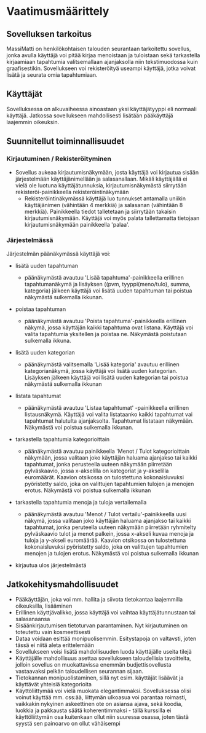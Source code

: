 # Vaatimusmäärittely 

## Sovelluksen tarkoitus

MassiMatti on henkilökohtaisen talouden seurantaan tarkoitettu sovellus, jonka avulla käyttäjä voi pitää kirjaa menoistaan ja tuloistaan sekä tarkastella kirjaamiaan tapahtumia valitsemallaan ajanjaksolla niin tekstimuodossa kuin graafisestikin. Sovellukseen voi rekisteröityä useampi käyttäjä, jotka voivat lisätä ja seurata omia tapahtumiaan.

## Käyttäjät

Sovelluksessa on alkuvaiheessa ainoastaan yksi käyttäjätyyppi eli normaali käyttäjä. Jatkossa sovellukseen mahdollisesti lisätään pääkäyttäjä laajemmin oikeuksin.

## Suunnitellut toiminnallisuudet

### Kirjautuminen / Rekisteröityminen

* Sovellus aukeaa kirjautumisnäkymään, josta käyttäjä voi kirjautua sisään järjestelmään käyttäjänimellään ja salasanallaan.  Mikäli käyttäjällä ei vielä ole luotuna käyttäjätunnuksia, kirjautumisnäkymästä siirrytään rekisteröi-painikkeella rekisteröintinäkymään 
  * Rekisteröintinäkymässä käyttäjä luo tunnukset antamalla uniikin käyttäjänimen (vähintään 4 merkkiä) ja salasanan (vähintään 8 merkkiä). Painikkeella tiedot talletetaan ja siirrytään takaisin kirjautumisnäkymään. Käyttäjä voi myös palata tallettamatta tietojaan kirjautumisnäkymään painikkeella 'palaa'.
  
### Järjestelmässä

Järjestelmän päänäkymässä käyttäjä voi:
  * lisätä uuden tapahtuman
    * päänäkymästä avautuu 'Lisää tapahtuma'-painikkeella erillinen tapahtumanäkymä ja lisäyksen ((pvm, tyyppi(meno/tulo), summa, kategoria) jälkeen käyttäjä voi lisätä uuden tapahtuman tai poistua näkymästä sulkemalla ikkunan.
  * poistaa tapahtuman
    * päänäkymästä avautuu 'Poista tapahtuma'-painikkeella erillinen näkymä, jossa käyttäjän kaikki tapahtuma ovat listana. Käyttäjä voi valita tapahtumia yksitellen ja poistaa ne. Näkymästä poistutaan sulkemalla ikkuna.
  * lisätä uuden kategorian
    * päänäkymästä valitsemalla 'Lisää kategoria' avautuu erillinen kategorianäkymä, jossa käyttäjä voi lisätä uuden kategorian. Lisäyksen jälkeen käyttäjä voi lisätä uuden kategorian tai poistua näkymästä sulkemalla ikkunan
  * listata tapahtumat
    * päänäkymästä avautuu 'Listaa tapahtumat' -painikkeella erillinen listausnäkymä. Käyttäjä voi valita listataanko kaikki tapahtumat vai tapahtumat halutulta ajanjaksolta. Tapahtumat listataan näkymään. Näkymästä voi poistua sulkemalla ikkunan.
    
  * tarkastella tapahtumia kategorioittain
    * päänäkymästä avautuu painikkeella 'Menot / Tulot kategorioittain näkymään, jossa valitaan joko käyttäjän haluama ajanjakso tai kaikki tapahtumat, jonka perusteella uuteen näkymään piirretään pylväskaavio, jossa x-akselilla on kategoriat ja y-akselilla euromäärät. Kaavion otsikossa on tulostettuna kokonaisluvuksi pyöristetty saldo, joka on valittujen tapahtumien tulojen ja menojen erotus. Näkymästä voi poistua sulkemalla ikkunan
    
 * tarkastella tapahtumia menoja ja tuloja vertailemalla
    * päänäkymästä avautuu 'Menot / Tulot vertailu'-painikkeella uusi näkymä, jossa valitaan joko käyttäjän haluama ajanjakso tai kaikki tapahtumat, jonka peruteella uuteen näkymään piirretään ryhmitelty pylväskaavio tulot ja menot palkein, jossa x-akseli kuvaa menoja ja tuloja ja y-akseli euromäärää. Kaavion otsikossa on tulostettuna kokonaisluvuksi pyöristetty saldo, joka on valittujen tapahtumien menojen ja tulojen erotus. Näkymästä voi poistua sulkemalla ikkunan
    
 * kirjautua ulos järjestelmästä
    
 ## Jatkokehitysmahdollisuudet
    
   * Pääkäyttäjän, joka voi mm. hallita ja siivota tietokantaa laajemmilla oikeuksilla, lisääminen
   * Erillinen käyttjävalikko, jossa käyttäjä voi vaihtaa käyttäjätunnustaan tai salasanaansa
   * Sisäänkirjautumisen tietoturvan parantaminen. Nyt kirjautuminen on toteutettu vain kosmeettisesti
   * Dataa voidaan esittää monipuolisemmin. Esitystapoja on valtavsti, joten tässä ei niitä aleta erittelemään
   * Sovellukseen voisi lisätä mahdollisuuden luoda käyttäjälle useita tilejä
   * Käyttäjälle mahdollisuus asettaa sovellukseen taloudellisia tavoitteita, jolloin sovellus on muokattavissa enemmän budjettisovellusta vastaavaksi pelkän taloudellisen seurannan sijaan.
   * Tietokannan monipuolistaminen, sillä nyt esim. käyttäjät lisäävät ja käyttävät yhteisiä kategorioita
   * Käyttöliittymää voi vielä muokata elegantimmaksi. Sovelluksessa olisi voinut käyttää mm. css:ää, liittymän ulkoasua voi parantaa roimasti, vaikkakin nykyinen askeettinen ote on asiansa ajava, sekä koodia, luokkia ja pakkausta säätä koherentimmaksi - tällä kurssilla ei käyttöliittymän osa kuitenkaan ollut niin suuressa osassa, joten tästä syystä sen painoarvo on ollut vähäisempi
   

